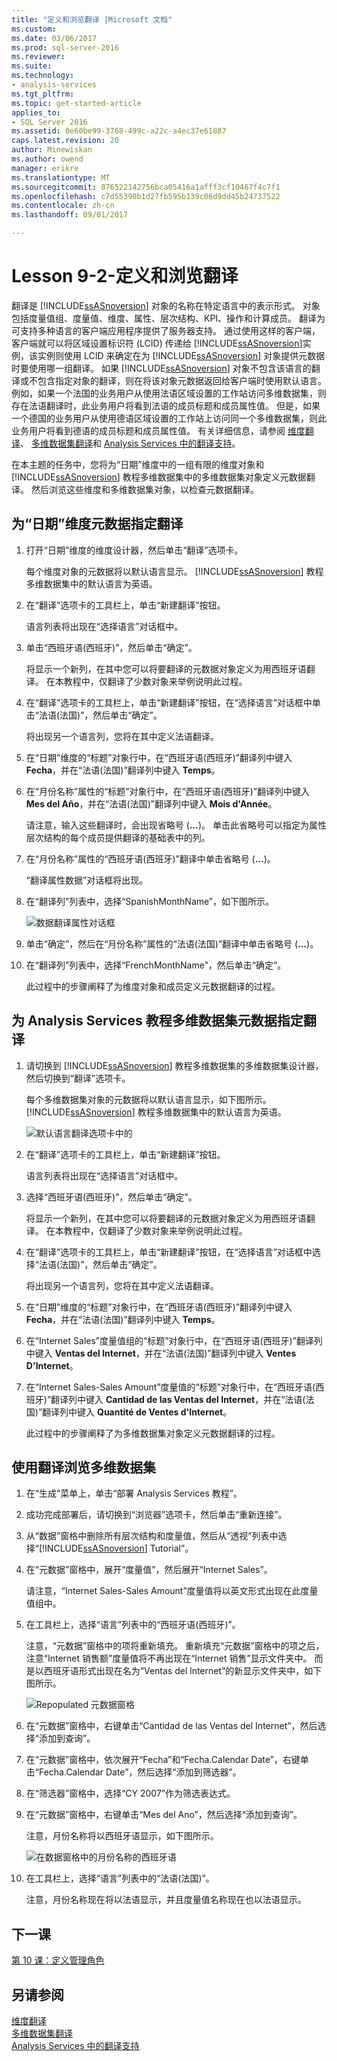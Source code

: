 ```yaml
---
title: "定义和浏览翻译 |Microsoft 文档"
ms.custom: 
ms.date: 03/06/2017
ms.prod: sql-server-2016
ms.reviewer: 
ms.suite: 
ms.technology:
- analysis-services
ms.tgt_pltfrm: 
ms.topic: get-started-article
applies_to:
- SQL Server 2016
ms.assetid: 0e60be99-3768-499c-a22c-a4ec37e61887
caps.latest.revision: 20
author: Minewiskan
ms.author: owend
manager: erikre
ms.translationtype: MT
ms.sourcegitcommit: 876522142756bca05416a1afff3cf10467f4c7f1
ms.openlocfilehash: c7d55390b1d27fb595b139c06d9dd45b24737522
ms.contentlocale: zh-cn
ms.lasthandoff: 09/01/2017

---
```

# <a name="lesson-9-2---defining-and-browsing-translations"></a>Lesson 9-2-定义和浏览翻译
翻译是 [!INCLUDE[ssASnoversion](../includes/ssasnoversion-md.md)] 对象的名称在特定语言中的表示形式。 对象包括度量值组、度量值、维度、属性、层次结构、KPI、操作和计算成员。 翻译为可支持多种语言的客户端应用程序提供了服务器支持。 通过使用这样的客户端，客户端就可以将区域设置标识符 (LCID) 传递给 [!INCLUDE[ssASnoversion](../includes/ssasnoversion-md.md)]实例，该实例则使用 LCID 来确定在为 [!INCLUDE[ssASnoversion](../includes/ssasnoversion-md.md)] 对象提供元数据时要使用哪一组翻译。 如果 [!INCLUDE[ssASnoversion](../includes/ssasnoversion-md.md)] 对象不包含该语言的翻译或不包含指定对象的翻译，则在将该对象元数据返回给客户端时使用默认语言。 例如，如果一个法国的业务用户从使用法语区域设置的工作站访问多维数据集，则存在法语翻译时，此业务用户将看到法语的成员标题和成员属性值。 但是，如果一个德国的业务用户从使用德语区域设置的工作站上访问同一个多维数据集，则此业务用户将看到德语的成员标题和成员属性值。 有关详细信息，请参阅 [维度翻译](../analysis-services/multidimensional-models-olap-logical-dimension-objects/dimension-translations.md)、 [多维数据集翻译](../analysis-services/multidimensional-models-olap-logical-cube-objects/cube-translations.md)和 [Analysis Services 中的翻译支持](../analysis-services/translation-support-in-analysis-services.md)。  
  
在本主题的任务中，您将为“日期”维度中的一组有限的维度对象和 [!INCLUDE[ssASnoversion](../includes/ssasnoversion-md.md)] 教程多维数据集中的多维数据集对象定义元数据翻译。 然后浏览这些维度和多维数据集对象，以检查元数据翻译。  
  
## <a name="specifying-translations-for-the-date-dimension-metadata"></a>为“日期”维度元数据指定翻译  
  
1.  打开“日期”维度的维度设计器，然后单击“翻译”选项卡。  
  
    每个维度对象的元数据将以默认语言显示。 [!INCLUDE[ssASnoversion](../includes/ssasnoversion-md.md)] 教程多维数据集中的默认语言为英语。  
  
2.  在“翻译”选项卡的工具栏上，单击“新建翻译”按钮。  
  
    语言列表将出现在“选择语言”对话框中。  
  
3.  单击“西班牙语(西班牙)”，然后单击“确定”。  
  
    将显示一个新列，在其中您可以将要翻译的元数据对象定义为用西班牙语翻译。 在本教程中，仅翻译了少数对象来举例说明此过程。  
  
4.  在“翻译”选项卡的工具栏上，单击“新建翻译”按钮，在“选择语言”对话框中单击“法语(法国)”，然后单击“确定”。  
  
    将出现另一个语言列，您将在其中定义法语翻译。  
  
5.  在“日期”维度的“标题”对象行中，在“西班牙语(西班牙)”翻译列中键入 **Fecha**，并在“法语(法国)”翻译列中键入 **Temps**。  
  
6.  在“月份名称”属性的“标题”对象行中，在“西班牙语(西班牙)”翻译列中键入 **Mes del Año**，并在“法语(法国)”翻译列中键入 **Mois d'Année**。  
  
    请注意，输入这些翻译时，会出现省略号 (**…**)。 单击此省略号可以指定为属性层次结构的每个成员提供翻译的基础表中的列。  
  
7.  在“月份名称”属性的“西班牙语(西班牙)”翻译中单击省略号 (**…**)。  
  
    “翻译属性数据”对话框将出现。  
  
8.  在“翻译列”列表中，选择“SpanishMonthName”，如下图所示。  
  
    ![数据翻译属性对话框](../analysis-services/media/l9-translations-4.gif "翻译属性数据对话框")  
  
9. 单击“确定”，然后在“月份名称”属性的“法语(法国)”翻译中单击省略号 (**…**)。  
  
10. 在“翻译列”列表中，选择“FrenchMonthName”，然后单击“确定”。  
  
    此过程中的步骤阐释了为维度对象和成员定义元数据翻译的过程。  
  
## <a name="specifying-translations-for-the-analysis-services-tutorial-cube-metadata"></a>为 Analysis Services 教程多维数据集元数据指定翻译  
  
1.  请切换到 [!INCLUDE[ssASnoversion](../includes/ssasnoversion-md.md)] 教程多维数据集的多维数据集设计器，然后切换到“翻译”选项卡。  
  
    每个多维数据集对象的元数据将以默认语言显示，如下图所示。 [!INCLUDE[ssASnoversion](../includes/ssasnoversion-md.md)] 教程多维数据集中的默认语言为英语。  
  
    ![默认语言翻译选项卡中的](../analysis-services/media/l9-translations-5.gif "默认翻译选项卡中的语言")  
  
2.  在“翻译”选项卡的工具栏上，单击“新建翻译”按钮。  
  
    语言列表将出现在“选择语言”对话框中。  
  
3.  选择“西班牙语(西班牙)”，然后单击“确定”。  
  
    将显示一个新列，在其中您可以将要翻译的元数据对象定义为用西班牙语翻译。 在本教程中，仅翻译了少数对象来举例说明此过程。  
  
4.  在“翻译”选项卡的工具栏上，单击“新建翻译”按钮，在“选择语言”对话框中选择“法语(法国)”，然后单击“确定”。  
  
    将出现另一个语言列，您将在其中定义法语翻译。  
  
5.  在“日期”维度的“标题”对象行中，在“西班牙语(西班牙)”翻译列中键入 **Fecha**，并在“法语(法国)”翻译列中键入 **Temps**。  
  
6.  在“Internet Sales”度量值组的“标题”对象行中，在“西班牙语(西班牙)”翻译列中键入 **Ventas del lnternet**，并在“法语(法国)”翻译列中键入 **Ventes D'Internet**。  
  
7.  在“Internet Sales-Sales Amount”度量值的“标题”对象行中，在“西班牙语(西班牙)”翻译列中键入 **Cantidad de las Ventas del Internet**，并在“法语(法国)”翻译列中键入 **Quantité de Ventes d'Internet**。  
  
    此过程中的步骤阐释了为多维数据集对象定义元数据翻译的过程。  
  
## <a name="browsing-the-cube-by-using-translations"></a>使用翻译浏览多维数据集  
  
1.  在“生成”菜单上，单击“部署 Analysis Services 教程”。  
  
2.  成功完成部署后，请切换到“浏览器”选项卡，然后单击“重新连接”。  
  
3.  从“数据”窗格中删除所有层次结构和度量值，然后从“透视”列表中选择“[!INCLUDE[ssASnoversion](../includes/ssasnoversion-md.md)] Tutorial”。  
  
4.  在“元数据”窗格中，展开“度量值”，然后展开“Internet Sales”。  
  
    请注意，“Internet Sales-Sales Amount”度量值将以英文形式出现在此度量值组中。  
  
5.  在工具栏上，选择“语言”列表中的“西班牙语(西班牙)”。  
  
    注意，“元数据”窗格中的项将重新填充。 重新填充“元数据”窗格中的项之后，注意“Internet 销售额”度量值将不再出现在“Internet 销售”显示文件夹中。 而是以西班牙语形式出现在名为“Ventas del lnternet”的新显示文件夹中，如下图所示。  
  
    ![Repopulated 元数据窗格](../analysis-services/media/l9-translations-6.gif "Repopulated 元数据窗格")  
  
6.  在“元数据”窗格中，右键单击“Cantidad de las Ventas del Internet”，然后选择“添加到查询”。  
  
7.  在“元数据”窗格中，依次展开“Fecha”和“Fecha.Calendar Date”，右键单击“Fecha.Calendar Date”，然后选择“添加到筛选器”。  
  
8.  在“筛选器”窗格中，选择“CY 2007”作为筛选表达式。  
  
9. 在“元数据”窗格中，右键单击“Mes del Ano”，然后选择“添加到查询”。  
  
    注意，月份名称将以西班牙语显示，如下图所示。  
  
    ![在数据窗格中的月份名称的西班牙语](../analysis-services/media/l9-translations-7.gif "西班牙语在数据窗格中的月份名称")  
  
10. 在工具栏上，选择“语言”列表中的“法语(法国)”。  
  
    注意，月份名称现在将以法语显示，并且度量值名称现在也以法语显示。  
  
## <a name="next-lesson"></a>下一课  
[第 10 课：定义管理角色](../analysis-services/lesson-10-defining-administrative-roles.md)  
  
## <a name="see-also"></a>另请参阅  
[维度翻译](../analysis-services/multidimensional-models-olap-logical-dimension-objects/dimension-translations.md)  
[多维数据集翻译](../analysis-services/multidimensional-models-olap-logical-cube-objects/cube-translations.md)  
[Analysis Services 中的翻译支持](../analysis-services/translation-support-in-analysis-services.md)  
  
  
  

